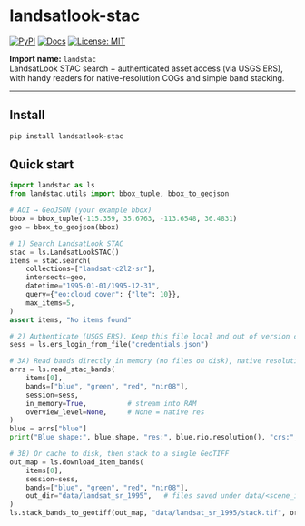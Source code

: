 # landsatlook-stac

[![PyPI](https://img.shields.io/pypi/v/landsatlook-stac.svg)](https://pypi.org/project/landsatlook-stac/)
[![Docs](https://readthedocs.org/projects/landstac/badge/?version=latest)](https://landstac.readthedocs.io/en/latest/)
[![License: MIT](https://img.shields.io/badge/License-MIT-green.svg)](LICENSE)

**Import name:** `landstac`  
LandsatLook STAC search + authenticated asset access (via USGS ERS), with handy readers for native-resolution COGs and simple band stacking.

---

## Install

```bash
pip install landsatlook-stac
```

## Quick start

```python
import landstac as ls
from landstac.utils import bbox_tuple, bbox_to_geojson

# AOI → GeoJSON (your example bbox)
bbox = bbox_tuple(-115.359, 35.6763, -113.6548, 36.4831)
geo = bbox_to_geojson(bbox)

# 1) Search LandsatLook STAC
stac = ls.LandsatLookSTAC()
items = stac.search(
    collections=["landsat-c2l2-sr"],
    intersects=geo,
    datetime="1995-01-01/1995-12-31",
    query={"eo:cloud_cover": {"lte": 10}},
    max_items=5,
)
assert items, "No items found"

# 2) Authenticate (USGS ERS). Keep this file local and out of version control.
sess = ls.ers_login_from_file("credentials.json")

# 3A) Read bands directly in memory (no files on disk), native resolution
arrs = ls.read_stac_bands(
    items[0],
    bands=["blue", "green", "red", "nir08"],
    session=sess,
    in_memory=True,          # stream into RAM
    overview_level=None,     # None = native res
)
blue = arrs["blue"]
print("Blue shape:", blue.shape, "res:", blue.rio.resolution(), "crs:", blue.rio.crs)

# 3B) Or cache to disk, then stack to a single GeoTIFF
out_map = ls.download_item_bands(
    items[0],
    session=sess,
    bands=["blue", "green", "red", "nir08"],
    out_dir="data/landsat_sr_1995",   # files saved under data/<scene_id>/
)
ls.stack_bands_to_geotiff(out_map, "data/landsat_sr_1995/stack.tif", order=["red", "green", "blue"])
